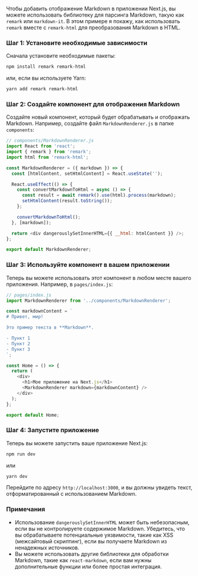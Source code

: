 Чтобы добавить отображение Markdown в приложении Next.js, вы можете использовать библиотеку для парсинга Markdown, такую как `remark` или `markdown-it`. В этом примере я покажу, как использовать `remark` вместе с `remark-html` для преобразования Markdown в HTML.

### Шаг 1: Установите необходимые зависимости

Сначала установите необходимые пакеты:

```bash
npm install remark remark-html
```

или, если вы используете Yarn:

```bash
yarn add remark remark-html
```

### Шаг 2: Создайте компонент для отображения Markdown

Создайте новый компонент, который будет обрабатывать и отображать Markdown. Например, создайте файл `MarkdownRenderer.js` в папке `components`:

```javascript
// components/MarkdownRenderer.js
import React from 'react';
import { remark } from 'remark';
import html from 'remark-html';

const MarkdownRenderer = ({ markdown }) => {
  const [htmlContent, setHtmlContent] = React.useState('');

  React.useEffect(() => {
    const convertMarkdownToHtml = async () => {
      const result = await remark().use(html).process(markdown);
      setHtmlContent(result.toString());
    };

    convertMarkdownToHtml();
  }, [markdown]);

  return <div dangerouslySetInnerHTML={{ __html: htmlContent }} />;
};

export default MarkdownRenderer;
```

### Шаг 3: Используйте компонент в вашем приложении

Теперь вы можете использовать этот компонент в любом месте вашего приложения. Например, в `pages/index.js`:

```javascript
// pages/index.js
import MarkdownRenderer from '../components/MarkdownRenderer';

const markdownContent = `
# Привет, мир!

Это пример текста в **Markdown**.

- Пункт 1
- Пункт 2
- Пункт 3
`;

const Home = () => {
  return (
    <div>
      <h1>Мое приложение на Next.js</h1>
      <MarkdownRenderer markdown={markdownContent} />
    </div>
  );
};

export default Home;
```

### Шаг 4: Запустите приложение

Теперь вы можете запустить ваше приложение Next.js:

```bash
npm run dev
```

или

```bash
yarn dev
```

Перейдите по адресу `http://localhost:3000`, и вы должны увидеть текст, отформатированный с использованием Markdown.

### Примечания
- Использование `dangerouslySetInnerHTML` может быть небезопасным, если вы не контролируете содержимое Markdown. Убедитесь, что вы обрабатываете потенциальные уязвимости, такие как XSS (межсайтовый скриптинг), если вы получаете Markdown из ненадежных источников.
- Вы можете использовать другие библиотеки для обработки Markdown, такие как `react-markdown`, если вам нужны дополнительные функции или более простая интеграция.